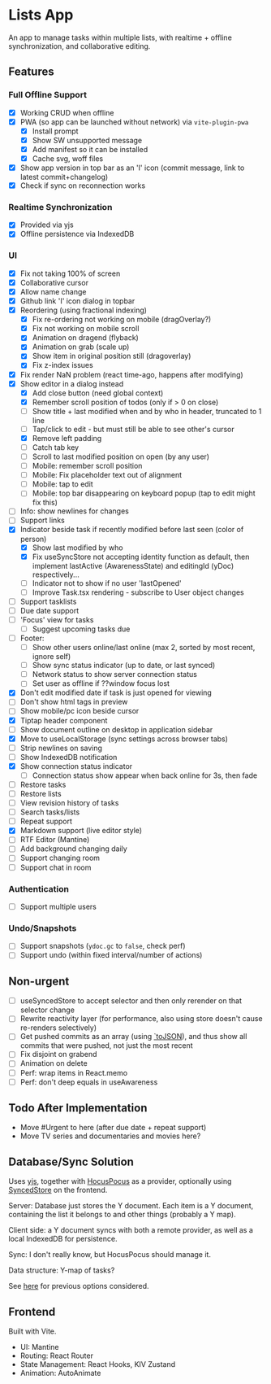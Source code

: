 # Lists App

An app to manage tasks within multiple lists, with realtime + offline synchronization, and collaborative editing.

## Features

### Full Offline Support

- [x] Working CRUD when offline
- [x] PWA (so app can be launched without network) via `vite-plugin-pwa`
  - [x] Install prompt
  - [x] Show SW unsupported message
  - [x] Add manifest so it can be installed
  - [x] Cache svg, woff files
- [x] Show app version in top bar as an 'I' icon (commit message, link to latest commit+changelog)
- [x] Check if sync on reconnection works

### Realtime Synchronization

- [x] Provided via yjs
- [x] Offline persistence via IndexedDB

### UI

- [x] Fix not taking 100% of screen
- [x] Collaborative cursor
- [x] Allow name change
- [x] Github link 'I' icon dialog in topbar
- [x] Reordering (using fractional indexing)
  - [x] Fix re-ordering not working on mobile (dragOverlay?)
  - [x] Fix not working on mobile scroll
  - [x] Animation on dragend (flyback)
  - [x] Animation on grab (scale up)
  - [x] Show item in original position still (dragoverlay)
  - [x] Fix z-index issues
- [x] Fix render NaN problem (react time-ago, happens after modifying)
- [x] Show editor in a dialog instead
  - [x] Add close button (need global context)
  - [x] Remember scroll position of todos (only if > 0 on close)
  - [ ] Show title + last modified when and by who in header, truncated to 1 line
  - [ ] Tap/click to edit - but must still be able to see other's cursor
  - [x] Remove left padding
  - [ ] Catch tab key
  - [ ] Scroll to last modified position on open (by any user)
  - [ ] Mobile: remember scroll position
  - [ ] Mobile: Fix placeholder text out of alignment
  - [ ] Mobile: tap to edit
  - [ ] Mobile: top bar disappearing on keyboard popup (tap to edit might fix this)
- [ ] Info: show newlines for changes
- [ ] Support links
- [x] Indicator beside task if recently modified before last seen (color of person)
  - [x] Show last modified by who
  - [x] Fix useSyncStore not accepting identity function as default, then implement lastActive (AwarenessState) and editingId (yDoc) respectively...
  - [ ] Indicator not to show if no user 'lastOpened'
  - [ ] Improve Task.tsx rendering - subscribe to User object changes
- [ ] Support tasklists
- [ ] Due date support
- [ ] 'Focus' view for tasks
  - [ ] Suggest upcoming tasks due
- [ ] Footer:
  - [ ] Show other users online/last online (max 2, sorted by most recent, ignore self)
  - [ ] Show sync status indicator (up to date, or last synced)
  - [ ] Network status to show server connection status
  - [ ] Set user as offline if ??window focus lost
- [x] Don't edit modified date if task is just opened for viewing
- [ ] Don't show html tags in preview
- [ ] Show mobile/pc icon beside cursor
- [x] Tiptap header component
- [ ] Show document outline on desktop in application sidebar
- [x] Move to useLocalStorage (sync settings across browser tabs)
- [ ] Strip newlines on saving
- [ ] Show IndexedDB notification
- [x] Show connection status indicator
  - [ ] Connection status show appear when back online for 3s, then fade
- [ ] Restore tasks
- [ ] Restore lists
- [ ] View revision history of tasks
- [ ] Search tasks/lists
- [ ] Repeat support
- [x] Markdown support (live editor style)
- [ ] RTF Editor (Mantine)
- [ ] Add background changing daily
- [ ] Support changing room
- [ ] Support chat in room

### Authentication

- [ ] Support multiple users

### Undo/Snapshots

- [ ] Support snapshots (`ydoc.gc` to `false`, check perf)
- [ ] Support undo (within fixed interval/number of actions)

## Non-urgent

- [ ] useSyncedStore to accept selector and then only rerender on that selector change
- [ ] Rewrite reactivity layer (for performance, also using store doesn't cause re-renders selectively)
- [ ] Get pushed commits as an array (using [`toJSON](https://docs.github.com/en/actions/learn-github-actions/expressions#tojson)), and thus show all commits that were pushed, not just the most recent
- [ ] Fix disjoint on grabend
- [ ] Animation on delete
- [ ] Perf: wrap items in React.memo
- [ ] Perf: don't deep equals in useAwareness

## Todo After Implementation

- Move #Urgent to here (after due date + repeat support)
- Move TV series and documentaries and movies here?

## Database/Sync Solution

Uses [yjs][yjs], together with [HocusPocus] as a provider, optionally using [SyncedStore][syncedstore] on the frontend.

Server: Database just stores the Y document. Each item is a Y document, containing the list it belongs to and other things (probably a Y map).

Client side: a Y document syncs with both a remote provider, as well as a local IndexedDB for persistence.

Sync: I don't really know, but HocusPocus should manage it.

Data structure: Y-map of tasks?

See [here](databases.md) for previous options considered.

## Frontend

Built with Vite.

- UI: Mantine
- Routing: React Router
- State Management: React Hooks, KIV Zustand
- Animation: AutoAnimate

[yjs]: https://github.com/yjs/yjs
[hocuspocus]: https://tiptap.dev/hocuspocus
[syncedstore]: https://syncedstore.org/docs/
